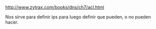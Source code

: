 http://www.zytrax.com/books/dns/ch7/acl.html

Nos sirve para definir ips para luego definir que pueden, o no pueden hacer.
